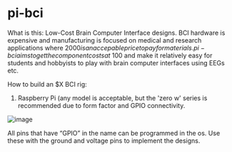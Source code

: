 # pi-bci
What is this: Low-Cost Brain Computer Interface designs. BCI hardware is expensive and manufacturing is focused on medical and research applications where $2000 is an accepable price to pay for materials. pi-bci aims to get the component costs at ~$100 and make it relatively easy for students and hobbyists to play with brain computer interfaces using EEGs etc. 

How to build an $X BCI rig:


1. Raspberry Pi (any model is acceptable, but the 'zero w' series is recommended due to form factor and GPIO connectivity. 

![image](https://user-images.githubusercontent.com/9088829/192192970-a89ca12e-e627-48a5-bffa-85387f06fcc9.png)

All pins that have “GPIO” in the name can be programmed in the os. Use these with the ground and voltage pins to implement the designs. 
